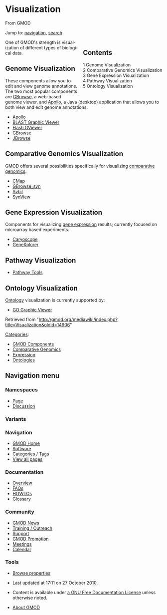 <div id="mw-page-base" class="noprint">

</div>

<div id="mw-head-base" class="noprint">

</div>

<div id="content" class="mw-body" role="main">

<span id="top"></span>

<div id="mw-js-message" style="display:none;">

</div>



# <span dir="auto">Visualization</span>

<div id="bodyContent">

<div id="siteSub">

From GMOD

</div>

<div id="contentSub">

</div>

<div id="jump-to-nav" class="mw-jump">

Jump to: [navigation](#mw-navigation), [search](#p-search)

</div>

<div id="mw-content-text" class="mw-content-ltr" lang="en" dir="ltr">

<div style="float: right; padding-left: 1em; padding-bottom: 1em;">

<div id="toc" class="toc">

<div id="toctitle">

## Contents

</div>

- [<span class="tocnumber">1</span> <span class="toctext">Genome
  Visualization</span>](#Genome_Visualization)
- [<span class="tocnumber">2</span> <span class="toctext">Comparative
  Genomics Visualization</span>](#Comparative_Genomics_Visualization)
- [<span class="tocnumber">3</span> <span class="toctext">Gene
  Expression Visualization</span>](#Gene_Expression_Visualization)
- [<span class="tocnumber">4</span> <span class="toctext">Pathway
  Visualization</span>](#Pathway_Visualization)
- [<span class="tocnumber">5</span> <span class="toctext">Ontology
  Visualization</span>](#Ontology_Visualization)

</div>

</div>

One of GMOD's strength is visualization of different types of biological
data.

## <span id="Genome_Visualization" class="mw-headline">Genome Visualization</span>

These components allow you to edit and view genome annotations. The two
most popular components are [GBrowse](GBrowse.1 "GBrowse"), a web-based
genome viewer, and [Apollo](Apollo.1 "Apollo"), a Java (desktop)
application that allows you to both view and edit genome annotations.

- [Apollo](Apollo.1 "Apollo")
- [BLAST Graphic Viewer](BLAST_Graphic_Viewer.1 "BLAST Graphic Viewer")
- [Flash GViewer](Flash_GViewer "Flash GViewer")
- [GBrowse](GBrowse.1 "GBrowse")
- [JBrowse](JBrowse.1 "JBrowse")

## <span id="Comparative_Genomics_Visualization" class="mw-headline">Comparative Genomics Visualization</span>

GMOD offers several possibilities specifically for visualizing
[comparative genomics](Comparative_Genomics "Comparative Genomics").

- [CMap](CMap.1 "CMap")
- [GBrowse_syn](GBrowse_syn.1 "GBrowse syn")
- [Sybil](Sybil "Sybil")
- [SynView](SynView "SynView")

## <span id="Gene_Expression_Visualization" class="mw-headline">Gene Expression Visualization</span>

Components for visualizing [gene
expression](Category:Expression "Category:Expression") results;
currently focused on microarray based experiments.

- [Caryoscope](Caryoscope "Caryoscope")
- [GeneXplorer](GeneXplorer "GeneXplorer")

## <span id="Pathway_Visualization" class="mw-headline">Pathway Visualization</span>

- [Pathway Tools](Pathway_Tools.1 "Pathway Tools")

## <span id="Ontology_Visualization" class="mw-headline">Ontology Visualization</span>

[Ontology](Category:Ontologies "Category:Ontologies") visualization is
currently supported by:

- [GO Graphic Viewer](GO_Graphic_Viewer.1 "GO Graphic Viewer")

</div>

<div class="printfooter">

Retrieved from
"<http://gmod.org/mediawiki/index.php?title=Visualization&oldid=14906>"

</div>

<div id="catlinks" class="catlinks">

<div id="mw-normal-catlinks" class="mw-normal-catlinks">

[Categories](Special:Categories "Special:Categories"):

- [GMOD Components](Category:GMOD_Components "Category:GMOD Components")
- [Comparative
  Genomics](Category:Comparative_Genomics "Category:Comparative Genomics")
- [Expression](Category:Expression "Category:Expression")
- [Ontologies](Category:Ontologies "Category:Ontologies")

</div>

</div>

<div class="visualClear">

</div>

</div>

</div>

<div id="mw-navigation">

## Navigation menu

<div id="mw-head">



<div id="left-navigation">

<div id="p-namespaces" class="vectorTabs" role="navigation"
aria-labelledby="p-namespaces-label">

### Namespaces

- <span id="ca-nstab-main"><a href="Visualization" accesskey="c"
  title="View the content page [c]">Page</a></span>
- <span id="ca-talk"><a
  href="http://gmod.org/mediawiki/index.php?title=Talk:Visualization&amp;action=edit&amp;redlink=1"
  accesskey="t"
  title="Discussion about the content page [t]">Discussion</a></span>

</div>

<div id="p-variants" class="vectorMenu emptyPortlet" role="navigation"
aria-labelledby="p-variants-label">

### 

### Variants[](#)

<div class="menu">

</div>

</div>

</div>

<div id="right-navigation">





</div>



</div>

</div>

</div>

<div id="mw-panel">

<div id="p-logo" role="banner">

<a href="Main_Page"
style="background-image: url(../images/GMOD-cogs.png);"
title="Visit the main page"></a>

</div>

<div id="p-Navigation" class="portal" role="navigation"
aria-labelledby="p-Navigation-label">

### Navigation

<div class="body">

- <span id="n-GMOD-Home">[GMOD Home](Main_Page)</span>
- <span id="n-Software">[Software](GMOD_Components)</span>
- <span id="n-Categories-.2F-Tags">[Categories /
  Tags](Categories)</span>
- <span id="n-View-all-pages">[View all pages](Special:AllPages)</span>

</div>

</div>

<div id="p-Documentation" class="portal" role="navigation"
aria-labelledby="p-Documentation-label">

### Documentation

<div class="body">

- <span id="n-Overview">[Overview](Overview)</span>
- <span id="n-FAQs">[FAQs](Category:FAQ)</span>
- <span id="n-HOWTOs">[HOWTOs](Category:HOWTO)</span>
- <span id="n-Glossary">[Glossary](Glossary)</span>

</div>

</div>

<div id="p-Community" class="portal" role="navigation"
aria-labelledby="p-Community-label">

### Community

<div class="body">

- <span id="n-GMOD-News">[GMOD News](GMOD_News)</span>
- <span id="n-Training-.2F-Outreach">[Training /
  Outreach](Training_and_Outreach)</span>
- <span id="n-Support">[Support](Support)</span>
- <span id="n-GMOD-Promotion">[GMOD Promotion](GMOD_Promotion)</span>
- <span id="n-Meetings">[Meetings](Meetings)</span>
- <span id="n-Calendar">[Calendar](Calendar)</span>

</div>

</div>

<div id="p-tb" class="portal" role="navigation"
aria-labelledby="p-tb-label">

### Tools

<div class="body">


- <span id="t-smwbrowselink"><a href="Special:Browse/Visualization" rel="smw-browse">Browse
  properties</a></span>


</div>

</div>

</div>

</div>

<div id="footer" role="contentinfo">

- <span id="footer-info-lastmod">Last updated at 17:11 on 27 October
  2010.</span>
<!-- - <span id="footer-info-viewcount">39,989 page views.</span> -->
- <span id="footer-info-copyright">Content is available under
  <a href="http://www.gnu.org/licenses/fdl-1.3.html" class="external"
  rel="nofollow">a GNU Free Documentation License</a> unless otherwise
  noted.</span>

<!-- -->

- <span id="footer-places-about">[About
  GMOD](GMOD:About "GMOD:About")</span>

<!-- -->






</div>
